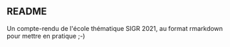 ## README

Un compte-rendu de l'école thématique SIGR 2021, au format rmarkdown pour mettre en pratique ;-)